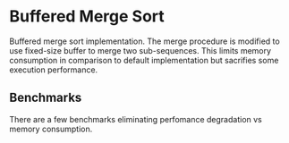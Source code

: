 # Buffered Merge Sort
Buffered merge sort implementation. The merge procedure is modified to use fixed-size buffer to merge two sub-sequences. This limits memory consumption in comparison to default implementation but sacrifies some execution performance.

## Benchmarks
There are a few benchmarks eliminating perfomance degradation vs memory consumption.
